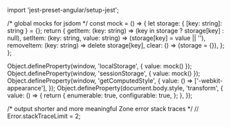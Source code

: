 
  
import 'jest-preset-angular/setup-jest';

/* global mocks for jsdom */
const mock = () => {
  let storage: { [key: string]: string } = {};
return {
    getItem: (key: string) => (key in storage ? storage[key] : null),
    setItem: (key: string, value: string) => (storage[key] = value || ''),
    removeItem: (key: string) => delete storage[key],
    clear: () => (storage = {}),
  };
};

Object.defineProperty(window, 'localStorage', { value: mock() });
Object.defineProperty(window, 'sessionStorage', { value: mock() });
Object.defineProperty(window, 'getComputedStyle', {
  value: () => ['-webkit-appearance'],
});
Object.defineProperty(document.body.style, 'transform', {
  value: () => {
    return {
      enumerable: true,
      configurable: true,
    };
  },
});

/* output shorter and more meaningful Zone error stack traces */
// Error.stackTraceLimit = 2;


